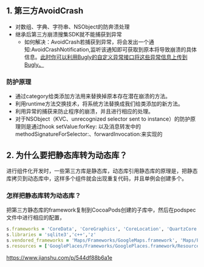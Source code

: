 

## 1. 第三方AvoidCrash

- 对数组、字典、字符串、NSObject的防奔溃处理
- 继承后第三方崩溃搜集SDK就不能捕获到异常
    - 如何解决：AvoidCrash若捕获到异常，将会发出一个通知:AvoidCrashNotification,监听该通知即可获取到原本将导致崩溃的具体信息。[此时你可以利用Bugly的自定义异常接口将这些异常信息上传到Bugly。](https://www.cnblogs.com/edensyd/p/9035119.html)

### 防护原理

- 通过category给类添加方法用来替换掉原本存在潜在崩溃的方法。
- 利用runtime方法交换技术，将系统方法替换成我们给类添加的新方法。
- 利用异常的捕获来防止程序的崩溃，并且进行相应的处理。
- 对于NSObject（KVC、unrecognized selector sent to instance）的防护原理则是通过hook setValue:forKey: 以及消息转发中的methodSignatureForSelector:、forwardInvocation:来实现的



## 2. 为什么要把静态库转为动态库？

进行组件化开发时，一些第三方库是静态库，动态库引用静态库的原理是，把静态库拷贝到动态库中，这样多个组件就会出现重复代码，并且单例会创建多个。

### 怎样把静态库转为动态库？

把第三方静态库的framework复制到CocoaPods创建的子库中，然后在podspec文件中进行相应的配置，

``` ruby
s.frameworks = 'CoreData', 'CoreGraphics', 'CoreLocation', 'QuartzCore', 'SystemConfiguration', 'UIKit',  'Accelerate', 'CoreImage', 'CoreTelephony', 'CoreText', 'GLKit', 'ImageIO', 'Metal', 'OpenGLES'
s.libraries = 'sqlite3','c++','z'
s.vendored_frameworks = 'Maps/Frameworks/GoogleMaps.framework', 'Maps/Frameworks/GoogleMapsCore.framework', 'Base/Frameworks/GoogleMapsBase.framework', 'GooglePlaces/Frameworks/GooglePlaces.framework'
s.resources = ['GooglePlaces/Frameworks/GooglePlaces.framework/Resources/GooglePlaces.bundle', 'Maps/Frameworks/GoogleMaps.framework/Resources/GoogleMaps.bundle']
```



https://www.jianshu.com/p/544df88b6a1e



